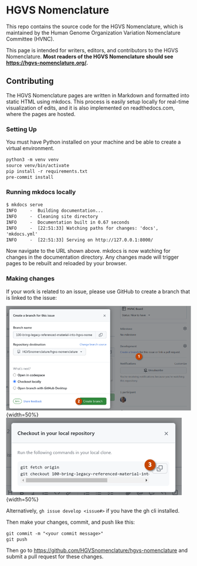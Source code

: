 # HGVS Nomenclature

This repo contains the source code for the HGVS Nomenclature, which is maintained by the Human Genome Organization Variation Nomenclature Committee (HVNC).

This page is intended for writers, editors, and contributors to the HGVS Nomenclature. **Most readers of the HGVS Nomenclature should see https://hgvs-nomenclature.org/.**

## Contributing

The HGVS Nomenclature pages are written in Markdown and formatted into static HTML using mkdocs. This process is easily setup locally for real-time visualization of edits, and it is also implemented on readthedocs.com, where the pages are hosted.

### Setting Up

You must have Python installed on your machine and be able to create a virtual environment.

    python3 -m venv venv
    source venv/bin/activate
    pip install -r requirements.txt
    pre-commit install

### Running mkdocs locally

    $ mkdocs serve
    INFO     -  Building documentation...
    INFO     -  Cleaning site directory
    INFO     -  Documentation built in 0.67 seconds
    INFO     -  [22:51:33] Watching paths for changes: 'docs', 'mkdocs.yml'
    INFO     -  [22:51:33] Serving on http://127.0.0.1:8000/

Now navigate to the URL shown above. mkdocs is now watching for changes in the documentation directory. Any changes made will trigger pages to be rebuilt and reloaded by your browser.

### Making changes

If your work is related to an issue, please use GitHub to create a branch that is linked to the issue:

![Alt text](.images/image.png){width=50%}
![Alt text](.images/image-1.png){width=50%}

Alternatively, `gh issue develop <issue#>` if you have the gh cli installed.

Then make your changes, commit, and push like this:

    git commit -m "<your commit message>"
    git push

Then go to https://github.com/HGVSnomenclature/hgvs-nomenclature and submit a pull request for these changes.
